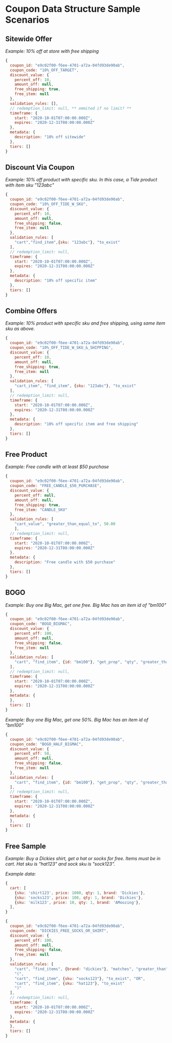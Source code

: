# Coupon Data Structure Sample Scenarios

## Sitewide Offer

_Example: 10% off at store with free shipping_

```javascript
{
  coupon_id: "e9c02f00-f6ee-4701-a72a-04fd93de90ab",
  coupon_code: "10%_OFF_TARGET",
  discount_value: {
    percent_off: 10,
    amount_off: null,
    free_shipping: true,
    free_item: null
  },
  validation_rules: [],
  // redemption_limit: null, ** ommited if no limit? **
  timeframe: {
    start: "2020-10-01T07:00:00.000Z",
    expires: "2020-12-31T08:00:00.000Z"
  },
  metadata: {
    description: "10% off sitewide"
  },
  tiers: []
}

```

## Discount Via Coupon

_Example: 10% off product with specific sku. In this case, a Tide product with item sku "123abc"_

```javascript
{
  coupon_id: "e9c02f00-f6ee-4701-a72a-04fd93de90ab",
  coupon_code: "10%_OFF_TIDE_W_SKU",
  discount_value: {
    percent_off: 10,
    amount_off: null,
    free_shipping: false,
    free_item: null
  },
  validation_rules: [
    "cart","find_item",{sku: "123abc"}, "to_exist"
  ],
  // redemption_limit: null,
  timeframe: {
    start: "2020-10-01T07:00:00.000Z",
    expires: "2020-12-31T08:00:00.000Z"
  },
  metadata: {
    description: "10% off specific item"
  },
  tiers: []
}

```

## Combine Offers

_Example: 10% product with specific sku and free shipping, using same item sku as above._

```javascript
{
  coupon_id: "e9c02f00-f6ee-4701-a72a-04fd93de90ab",
  coupon_code: "10%_OFF_TIDE_W_SKU_&_SHIPPING",
  discount_value: {
    percent_off: 10,
    amount_off: null,
    free_shipping: true,
    free_item: null
  },
  validation_rules: [
    "cart_item", "find_item", {sku: "123abc"}, "to_exist"
  ],
  // redemption_limit: null,
  timeframe: {
    start: "2020-10-01T07:00:00.000Z",
    expires: "2020-12-31T08:00:00.000Z"
  },
  metadata: {
    description: "10% off specific item and free shipping"
  },
  tiers: []
}
```

## Free Product

_Example: Free candle with at least \$50 purchase_

```javascript
{
  coupon_id: "e9c02f00-f6ee-4701-a72a-04fd93de90ab",
  coupon_code: "FREE_CANDLE_$50_PURCHASE",
  discount_value: {
    percent_off: null,
    amount_off: null,
    free_shipping: true,
    free_item: "CANDLE_SKU"
  },
  validation_rules: [
    "cart_value", "greater_than_equal_to", 50.00
    ],
  // redemption_limit: null,
  timeframe: {
    start: "2020-10-01T07:00:00.000Z",
    expires: "2020-12-31T08:00:00.000Z"
  },
  metadata: {
    description: "Free candle with $50 purchase"
  },
  tiers: []
}
```

## BOGO

_Example: Buy one Big Mac, get one free. Big Mac has an item id of "bm100"_

```javascript
{
  coupon_id: "e9c02f00-f6ee-4701-a72a-04fd93de90ab",
  coupon_code: "BOGO_BIGMAC",
  discount_value: {
    percent_off: 100,
    amount_off: null,
    free_shipping: false,
    free_item: null
  },
  validation_rules: [
    "cart", "find_item", {id: "bm100"}, "get_prop", "qty", "greater_than_equal_to", 2
  ],
  // redemption_limit: null,
  timeframe: {
    start: "2020-10-01T07:00:00.000Z",
    expires: "2020-12-31T08:00:00.000Z"
  },
  metadata: {
  },
  tiers: []
}
```

_Example: Buy one Big Mac, get one 50%. Big Mac has an item id of "bm100"_

```javascript
{
  coupon_id: "e9c02f00-f6ee-4701-a72a-04fd93de90ab",
  coupon_code: "BOGO_HALF_BIGMAC",
  discount_value: {
    percent_off: 50,
    amount_off: null,
    free_shipping: false,
    free_item: null
  },
  validation_rules: [
    "cart", "find_item", {id: "bm100"}, "get_prop", "qty", "greater_than_equal_to", 2
  ],
  // redemption_limit: null,
  timeframe: {
    start: "2020-10-01T07:00:00.000Z",
    expires: "2020-12-31T08:00:00.000Z"
  },
  metadata: {
  },
  tiers: []
}
```

## Free Sample

_Example: Buy a Dickies shirt, get a hat or socks for free. Items must be in cart. Hat sku is "hat123" and sock sku is "sock123"._

_Example data:_
```javascript
{
  cart: [
    {sku: 'shirt123', price: 1000, qty: 1, brand: 'Dickies'},
    {sku: 'socks123', price: 100, qty: 1, brand: 'Dickies'},
    {sku: 'milk123', price: 10, qty: 1, brand: 'AMoozing'},
  ],
}
```

```javascript
{
  coupon_id: "e9c02f00-f6ee-4701-a72a-04fd93de90ab",
  coupon_code: "DICKIES_FREE_SOCKS_OR_SHIRT",
  discount_value: {
    percent_off: 100,
    amount_off: null,
    free_shipping: false,
    free_item: null
  },
  validation_rules: [
    "cart", "find_items", {brand: "dickies"}, "matches", "greater_than", 1, "AND"
    "(", 
    "cart", "find_item", {sku: "socks123"}, "to_exist", "OR", 
    "cart", "find_item", {sku: "hat123"}, "to_exist"
    ")"
  ],
  // redemption_limit: null,
  timeframe: {
    start: "2020-10-01T07:00:00.000Z",
    expires: "2020-12-31T08:00:00.000Z"
  },
  metadata: {
  },
  tiers: []
}
```
